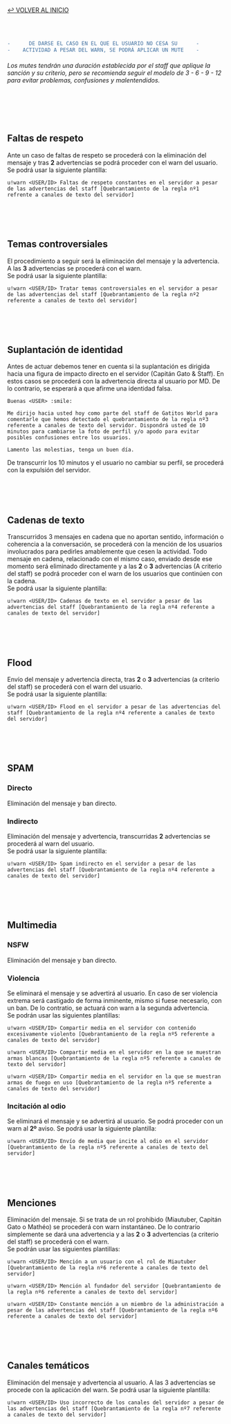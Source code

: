 [↩️ VOLVER AL INICIO](https://gacarbla.github.io/GW)

<br>
<br>

```diff
-      DE DARSE EL CASO EN EL QUE EL USUARIO NO CESA SU      -
-    ACTIVIDAD A PESAR DEL WARN, SE PODRÁ APLICAR UN MUTE    -
```
###### Los mutes tendrán una duración establecida por el staff que aplique la sanción y su criterio, pero se recomienda seguir el modelo de 3 - 6 - 9 - 12 para evitar problemas, confusiones y malentendidos.
<br>
<br>
<br>

## Faltas de respeto
Ante un caso de faltas de respeto se procederá con la eliminación del mensaje y tras **2** advertencias se podrá proceder con el warn del usuario.
<br>Se podrá usar la siguiente plantilla:
```
u!warn <USER/ID> Faltas de respeto constantes en el servidor a pesar de las advertencias del staff [Quebrantamiento de la regla nº1 refrente a canales de texto del servidor]
```

<br>
<br>
<br>

## Temas controversiales
El procedimiento a seguir será la eliminación del mensaje y la advertencia. A las **3** advertencias se procederá con el warn.<br>
Se podrá usar la siguiente plantilla:
```
u!warn <USER/ID> Tratar temas controversiales en el servidor a pesar de las advertencias del staff [Quebrantamiento de la regla nº2 referente a canales de texto del servidor]
```

<br>
<br>
<br>

## Suplantación de identidad
Antes de actuar debemos tener en cuenta si la suplantación es dirigida hacia una figura de impacto directo en el servidor (Capitán Gato & Staff). En estos casos se procederá con la advertencia directa al usuario por MD. De lo contrario, se esperará a que afirme una identidad falsa.
```
Buenas <USER> :smile:

Me dirijo hacia usted hoy como parte del staff de Gatitos World para comentarle que hemos detectado el quebrantamiento de la regla nº3 referente a canales de texto del servidor. Dispondrá usted de 10 minutos para cambiarse la foto de perfil y/o apodo para evitar posibles confusiones entre los usuarios.

Lamento las molestias, tenga un buen día.
```
De transcurrir los 10 minutos y el usuario no cambiar su perfil, se procederá con la expulsión del servidor.

<br>
<br>
<br>

## Cadenas de texto
Transcurridos 3 mensajes en cadena que no aportan sentido, información o coherencia a la conversación, se procederá con la mención de los usuarios involucrados para pedirles amablemente que cesen la actividad. Todo mensaje en cadena, relacionado con el mismo caso, enviado desde ese momento será eliminado directamente y a las **2** o **3** advertencias (A criterio del staff) se podrá proceder con el warn de los usuarios que continúen con la cadena.<br>
Se podrá usar la siguiente plantilla:
```
u!warn <USER/ID> Cadenas de texto en el servidor a pesar de las advertencias del staff [Quebrantamiento de la regla nº4 referente a canales de texto del servidor]
```

<br>
<br>
<br>

## Flood
Envío del mensaje y advertencia directa, tras **2** o **3** advertencias (a criterio del staff) se procederá con el warn del usuario.<br>
Se podrá usar la siguiente plantilla:
```
u!warn <USER/ID> Flood en el servidor a pesar de las advertencias del staff [Quebrantamiento de la regla nº4 referente a canales de texto del servidor]
```

<br>
<br>
<br>

## SPAM
### Directo
Eliminación del mensaje y ban directo.
### Indirecto
Eliminación del mensaje y advertencia, transcurridas **2** advertencias se procederá al warn del usuario.<br>
Se podrá usar la siguiente plantilla:
```
u!warn <USER/ID> Spam indirecto en el servidor a pesar de las advertencias del staff [Quebrantamiento de la regla nº4 referente a canales de texto del servidor]
```

<br>
<br>
<br>

## Multimedia
### NSFW
Eliminación del mensaje y ban directo.
### Violencia
Se eliminará el mensaje y se advertirá al usuario. En caso de ser violencia extrema será castigado de forma inminente, mismo si fuese necesario, con un ban. De lo contratio, se actuará con warn a la segunda advertencia.<br>
Se podrán usar las siguientes plantillas:
```
u!warn <USER/ID> Compartir media en el servidor con contenido excesivamente violento [Quebrantamiento de la regla nº5 referente a canales de texto del servidor]
```
```
u!warn <USER/ID> Compartir media en el servidor en la que se muestran armas blancas [Quebrantamiento de la regla nº5 referente a canales de texto del servidor]
```
```
u!warn <USER/ID> Compartir media en el servidor en la que se muestran armas de fuego en uso [Quebrantamiento de la regla nº5 referente a canales de texto del servidor]
```

### Incitación al odio
Se eliminará el mensaje y se advertirá al usuario. Se podrá proceder con un warn al **2º** aviso.
Se podrá usar la siguiente plantilla:
```
u!warn <USER/ID> Envío de media que incite al odio en el servidor [Quebrantamiento de la regla nº5 referente a canales de texto del servidor]
```

<br>
<br>
<br>

## Menciones
Eliminación del mensaje. Si se trata de un rol prohibido (Miautuber, Capitán Gato o Mathéo) se procederá con warn instantáneo. De lo contrario simplemente se dará una advertencia y a las **2** o **3** advertencias (a criterio del staff) se procederá con el warn. <br>
Se podrán usar las siguientes plantillas:
```
u!warn <USER/ID> Mención a un usuario con el rol de Miautuber [Quebrantamiento de la regla nº6 referente a canales de texto del servidor]
```
```
u!warn <USER/ID> Mención al fundador del servidor [Quebrantamiento de la regla nº6 referente a canales de texto del servidor]
```
```
u!warn <USER/ID> Constante mención a un miembro de la administración a pesar de las advertencias del staff [Quebrantamiento de la regla nº6 referente a canales de texto del servidor]
```

<br>
<br>
<br>

## Canales temáticos
Eliminación del mensaje y advertencia al usuario. A las 3 advertencias se procede con la aplicación del warn.
Se podrá usar la siguiente plantilla:
```
u!warn <USER/ID> Uso incorrecto de los canales del servidor a pesar de las advertencias del staff [Quebrantamiento de la regla nº7 referente a canales de texto del servidor]
```
